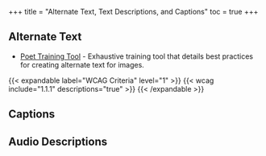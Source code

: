 +++
title = "Alternate Text, Text Descriptions, and Captions"
toc = true
+++

## Alternate Text

-  [Poet Training Tool](https://poet.diagramcenter.org/) - Exhaustive training tool that details best practices for creating alternate text for images.

{{< expandable label="WCAG Criteria" level="1" >}}
{{< wcag include="1.1.1" descriptions="true" >}}
{{< /expandable >}}

## Captions

## Audio Descriptions